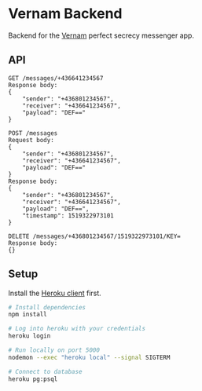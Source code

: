 # Vernam Backend

Backend for the [Vernam](https://github.com/dag0310/vernam) perfect secrecy messenger app.

## API
```
GET /messages/+436641234567
Response body:
{
	"sender": "+436801234567",
	"receiver": "+436641234567",
	"payload": "DEF=="
}

POST /messages
Request body:
{
	"sender": "+436801234567",
	"receiver": "+436641234567",
	"payload": "DEF=="
}
Response body:
{
	"sender": "+436801234567",
	"receiver": "+436641234567",
	"payload": "DEF==",
	"timestamp": 1519322973101
}

DELETE /messages/+436801234567/1519322973101/KEY=
Response body:
{}
```

## Setup

Install the [Heroku client](https://devcenter.heroku.com/articles/heroku-cli) first.

``` bash
# Install dependencies
npm install

# Log into heroku with your credentials
heroku login

# Run locally on port 5000
nodemon --exec "heroku local" --signal SIGTERM

# Connect to database
heroku pg:psql
```
